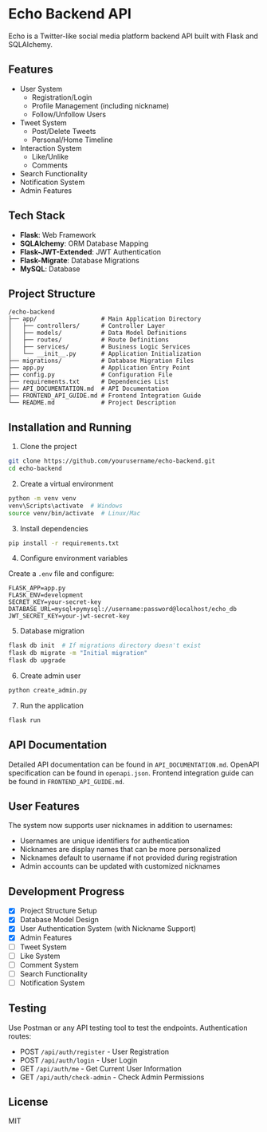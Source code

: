 # Echo Backend API

Echo is a Twitter-like social media platform backend API built with Flask and SQLAlchemy.

## Features

- User System
  - Registration/Login
  - Profile Management (including nickname)
  - Follow/Unfollow Users
- Tweet System
  - Post/Delete Tweets
  - Personal/Home Timeline
- Interaction System
  - Like/Unlike
  - Comments
- Search Functionality
- Notification System
- Admin Features

## Tech Stack

- **Flask**: Web Framework
- **SQLAlchemy**: ORM Database Mapping
- **Flask-JWT-Extended**: JWT Authentication
- **Flask-Migrate**: Database Migrations
- **MySQL**: Database

## Project Structure

```
/echo-backend
├── app/                  # Main Application Directory
│   ├── controllers/      # Controller Layer
│   ├── models/           # Data Model Definitions
│   ├── routes/           # Route Definitions
│   ├── services/         # Business Logic Services
│   └── __init__.py       # Application Initialization
├── migrations/           # Database Migration Files
├── app.py                # Application Entry Point
├── config.py             # Configuration File
├── requirements.txt      # Dependencies List
├── API_DOCUMENTATION.md  # API Documentation
├── FRONTEND_API_GUIDE.md # Frontend Integration Guide
└── README.md             # Project Description
```

## Installation and Running

1. Clone the project

```bash
git clone https://github.com/yourusername/echo-backend.git
cd echo-backend
```

2. Create a virtual environment

```bash
python -m venv venv
venv\Scripts\activate  # Windows
source venv/bin/activate  # Linux/Mac
```

3. Install dependencies

```bash
pip install -r requirements.txt
```

4. Configure environment variables

Create a `.env` file and configure:

```
FLASK_APP=app.py
FLASK_ENV=development
SECRET_KEY=your-secret-key
DATABASE_URL=mysql+pymysql://username:password@localhost/echo_db
JWT_SECRET_KEY=your-jwt-secret-key
```

5. Database migration

```bash
flask db init  # If migrations directory doesn't exist
flask db migrate -m "Initial migration"
flask db upgrade
```

6. Create admin user

```bash
python create_admin.py
```

7. Run the application

```bash
flask run
```

## API Documentation

Detailed API documentation can be found in `API_DOCUMENTATION.md`.
OpenAPI specification can be found in `openapi.json`.
Frontend integration guide can be found in `FRONTEND_API_GUIDE.md`.

## User Features

The system now supports user nicknames in addition to usernames:
- Usernames are unique identifiers for authentication
- Nicknames are display names that can be more personalized
- Nicknames default to username if not provided during registration
- Admin accounts can be updated with customized nicknames

## Development Progress

- [x] Project Structure Setup
- [x] Database Model Design
- [x] User Authentication System (with Nickname Support)
- [x] Admin Features
- [ ] Tweet System
- [ ] Like System
- [ ] Comment System
- [ ] Search Functionality
- [ ] Notification System

## Testing

Use Postman or any API testing tool to test the endpoints. Authentication routes:

- POST `/api/auth/register` - User Registration
- POST `/api/auth/login` - User Login
- GET `/api/auth/me` - Get Current User Information
- GET `/api/auth/check-admin` - Check Admin Permissions

## License

MIT 